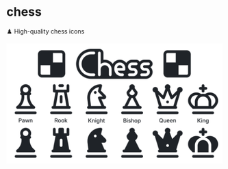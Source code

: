 # chess
:chess_pawn: High-quality chess icons

<picture>
  <source media="(prefers-color-scheme: dark)" srcset="https://raw.githubusercontent.com/icoPacks/chess/main/images/chess_dark.png">
  <img alt="Chess icons preview" src="https://raw.githubusercontent.com/icoPacks/chess/main/images/chess_light.png">
</picture>

